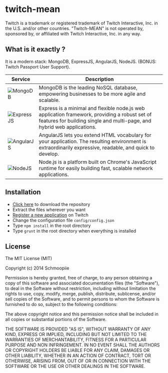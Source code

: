 # twitch-mean

Twitch is a trademark or registered trademark of Twitch Interactive, Inc. in the U.S. and/or other countries. "Twitch-MEAN" is not operated by, sponsored by, or affiliated with Twitch Interactive, Inc. in any way.

## What is it exactly ?

It is a modern stack: MongoDB, ExpressJS, AngularJS, NodeJS. (BONUS: Twitch Passport User Support).

Service | Description
------------ | -------------
![MongoDB](http://i.imgur.com/RTpfBjE.png) | MongoDB is the leading NoSQL database, empowering businesses to be more agile and scalable.
![ExpressJS](http://i.imgur.com/jZlmyuc.png) | Express is a minimal and flexible node.js web application framework, providing a robust set of features for building single and multi-page, and hybrid web applications.
![AngularJS](http://i.imgur.com/7cAlzCF.png) | AngularJS lets you extend HTML vocabulary for your application. The resulting environment is extraordinarily expressive, readable, and quick to develop.
![NodeJS](http://i.imgur.com/Ma9aR83.png) | Node.js is a platform built on Chrome's JavaScript runtime for easily building fast, scalable network applications.

## Installation

- [Click here](https://github.com/Schmoopiie/twitch-mean/archive/master.zip) to download the repository
- Extract the files wherever you want
- [Register a new application](http://www.twitch.tv/kraken/oauth2/clients/new) on Twitch
- Change the configuration file ``config/config.json``
- Type ``npm install`` in the root directory
- Type ``grunt`` in the root directory when everything is installed

## License

The MIT License (MIT)

Copyright (c) 2014 Schmoopiie

Permission is hereby granted, free of charge, to any person obtaining a copy
of this software and associated documentation files (the "Software"), to deal
in the Software without restriction, including without limitation the rights
to use, copy, modify, merge, publish, distribute, sublicense, and/or sell
copies of the Software, and to permit persons to whom the Software is
furnished to do so, subject to the following conditions:

The above copyright notice and this permission notice shall be included in
all copies or substantial portions of the Software.

THE SOFTWARE IS PROVIDED "AS IS", WITHOUT WARRANTY OF ANY KIND, EXPRESS OR
IMPLIED, INCLUDING BUT NOT LIMITED TO THE WARRANTIES OF MERCHANTABILITY,
FITNESS FOR A PARTICULAR PURPOSE AND NON INFRINGEMENT. IN NO EVENT SHALL THE
AUTHORS OR COPYRIGHT HOLDERS BE LIABLE FOR ANY CLAIM, DAMAGES OR OTHER
LIABILITY, WHETHER IN AN ACTION OF CONTRACT, TORT OR OTHERWISE, ARISING FROM,
OUT OF OR IN CONNECTION WITH THE SOFTWARE OR THE USE OR OTHER DEALINGS IN
THE SOFTWARE.
